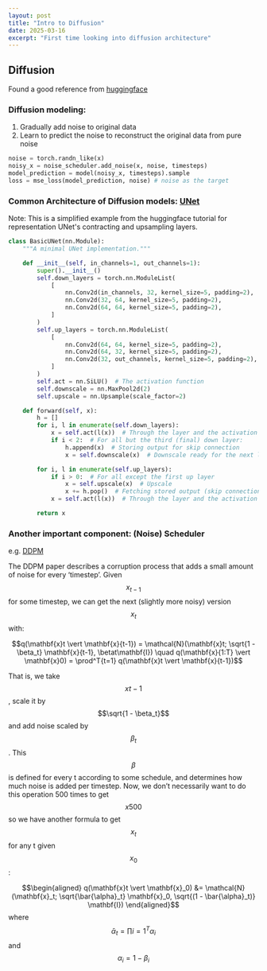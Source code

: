 ```yaml
---
layout: post
title: "Intro to Diffusion"
date: 2025-03-16
excerpt: "First time looking into diffusion architecture"
---
```


## Diffusion
Found a good reference from [huggingface](https://huggingface.co/learn/diffusion-course/en/unit1/1)  

### Diffusion modeling:  
1. Gradually add noise to original data  
2. Learn to predict the noise to reconstruct the original data from pure noise  
  
```python
noise = torch.randn_like(x)
noisy_x = noise_scheduler.add_noise(x, noise, timesteps)
model_prediction = model(noisy_x, timesteps).sample
loss = mse_loss(model_prediction, noise) # noise as the target
```


### Common Architecture of Diffusion models: [UNet](https://arxiv.org/pdf/1505.04597)
Note: This is a simplified example from the huggingface tutorial for representation UNet's contracting and upsampling layers.

```python
class BasicUNet(nn.Module):
    """A minimal UNet implementation."""

    def __init__(self, in_channels=1, out_channels=1):
        super().__init__()
        self.down_layers = torch.nn.ModuleList(
            [
                nn.Conv2d(in_channels, 32, kernel_size=5, padding=2),
                nn.Conv2d(32, 64, kernel_size=5, padding=2),
                nn.Conv2d(64, 64, kernel_size=5, padding=2),
            ]
        )
        self.up_layers = torch.nn.ModuleList(
            [
                nn.Conv2d(64, 64, kernel_size=5, padding=2),
                nn.Conv2d(64, 32, kernel_size=5, padding=2),
                nn.Conv2d(32, out_channels, kernel_size=5, padding=2),
            ]
        )
        self.act = nn.SiLU()  # The activation function
        self.downscale = nn.MaxPool2d(2)
        self.upscale = nn.Upsample(scale_factor=2)

    def forward(self, x):
        h = []
        for i, l in enumerate(self.down_layers):
            x = self.act(l(x))  # Through the layer and the activation function
            if i < 2:  # For all but the third (final) down layer:
                h.append(x)  # Storing output for skip connection
                x = self.downscale(x)  # Downscale ready for the next layer

        for i, l in enumerate(self.up_layers):
            if i > 0:  # For all except the first up layer
                x = self.upscale(x)  # Upscale
                x += h.pop()  # Fetching stored output (skip connection)
            x = self.act(l(x))  # Through the layer and the activation function

        return x
```

### Another important component: (Noise) Scheduler
e.g. [DDPM](https://arxiv.org/abs/2006.11239)  

The DDPM paper describes a corruption process that adds a small amount of noise for every ‘timestep’. Given $$x_{t-1}$$ for some timestep, we can get the next (slightly more noisy) version $$x_t$$ with:  

$$q(\mathbf{x}t \vert \mathbf{x}{t-1}) = \mathcal{N}(\mathbf{x}t; \sqrt{1 - \beta_t} \mathbf{x}{t-1}, \betat\mathbf{I}) \quad q(\mathbf{x}{1:T} \vert \mathbf{x}0) = \prod^T{t=1} q(\mathbf{x}t \vert \mathbf{x}{t-1})$$  

That is, we take $$x{t-1}$$, scale it by $$\sqrt{1 - \beta_t}$$ and add noise scaled by $$\beta_t$$. This $$\beta$$ is defined for every t according to some schedule, and determines how much noise is added per timestep. Now, we don’t necessarily want to do this operation 500 times to get $$x{500}$$ so we have another formula to get $$x_t$$ for any t given $$x_0$$:  

$$\begin{aligned} q(\mathbf{x}t \vert \mathbf{x}_0) &= \mathcal{N}(\mathbf{x}_t; \sqrt{\bar{\alpha}_t} \mathbf{x}_0, \sqrt{(1 - \bar{\alpha}_t)} \mathbf{I}) \end{aligned}$$ where $$\bar{\alpha}_t = \prod{i=1}^T \alpha_i$$ and $$\alpha_i = 1-\beta_i$$  




